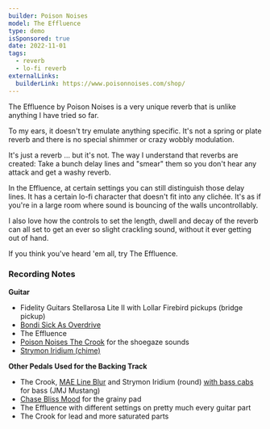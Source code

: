 ```yaml
---
builder: Poison Noises
model: The Effluence
type: demo
isSponsored: true
date: 2022-11-01
tags:
  - reverb
  - lo-fi reverb
externalLinks:
  builderLink: https://www.poisonnoises.com/shop/
---
```


The Effluence by Poison Noises is a very unique reverb that is unlike anything I have tried so far.

To my ears, it doesn't try emulate anything specific. It's not a spring or plate reverb and there is no special shimmer or crazy wobbly modulation.

It's just a reverb ... but it's not. The way I understand that reverbs are created: Take a bunch delay lines and "smear" them so you don't hear any attack and get a washy reverb.

In the Effluence, at certain settings you can still distinguish those delay lines. It has a certain lo-fi character that doesn't fit into any clichée. It's as if you're in a large room where sound is bouncing of the walls uncontrollably.

I also love how the controls to set the length, dwell and decay of the reverb can all set to get an ever so slight crackling sound, without it ever getting out of hand.

If you think you've heard 'em all, try The Effluence.

### Recording Notes

**Guitar**

- Fidelity Guitars Stellarosa Lite II with Lollar Firebird pickups (bridge pickup)
- [Bondi Sick As Overdrive](/demos/bondi-effects-sick-as-mkiii)
- The Effluence
- [Poison Noises The Crook](/demos/poison-noises-the-crook) for the shoegaze sounds
- [Strymon Iridium (chime)](/demos/strymon-iridium)

**Other Pedals Used for the Backing Track**

- The Crook, [MAE Line Blur](/demos/mask-audio-electronics-line-blur) and Strymon Iridium (round) [with bass cabs](/posts/strymon-iridium-bass-ownhammer-ir/) for bass (JMJ Mustang)
- [Chase Bliss Mood](/demos/chase-bliss-audio-mood) for the grainy pad
- The Effluence with different settings on pretty much every guitar part
- The Crook for lead and more saturated parts
